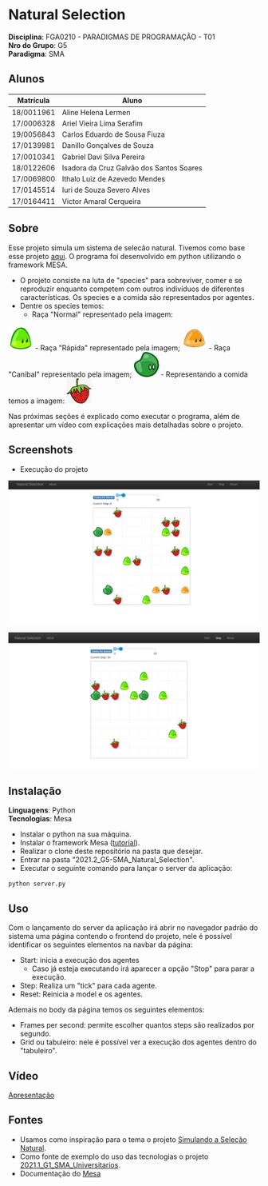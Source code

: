 # Natural Selection

**Disciplina**: FGA0210 - PARADIGMAS DE PROGRAMAÇÃO - T01 <br>
**Nro do Grupo**: G5<br>
**Paradigma**: SMA<br>

## Alunos
|Matrícula|Aluno                                   |
|---------|----------------------------------------|
|18/0011961|Aline Helena Lermen                     |
|17/0006328|Ariel Vieira Lima Serafim               |
|19/0056843|Carlos Eduardo de Sousa Fiuza           |
|17/0139981|Danillo Gonçalves de Souza              |
|17/0010341|Gabriel Davi Silva Pereira              |
|18/0122606|Isadora da Cruz Galvão dos Santos Soares|
|17/0069800|Ithalo Luiz de Azevedo Mendes           |
|17/0145514|Iuri de Souza Severo Alves              |
|17/0164411|Victor Amaral Cerqueira                 |

## Sobre 
Esse projeto simula um sistema de selecão natural. Tivemos como base esse projeto [aqui](https://www.youtube.com/watch?v=0ZGbIKd0XrM&t=9s&ab_channel=Primer). O programa foi desenvolvido em python utilizando o framework MESA.
- O projeto consiste na luta de "species" para sobreviver, comer e se reproduzir enquanto competem com outros indivíduos de diferentes características. Os species e a comida são representados por agentes.
- Dentre os species temos:
  - Raça "Normal" representado pela imagem:
<img src="./assets/blob.png" height="50" width="50">
  - Raça "Rápida" representado pela imagem;
<img src="./assets/blob_fast.png" height="50" width="50">
  - Raça "Canibal" representado pela imagem;
<img src="./assets/blob_cannibal.png" height="50" width="50">
- Representando a comida temos a imagem:
<img src="./assets/food.png" height="50" width="50">

Nas próximas seções é explicado como executar o programa, além de apresentar um vídeo com explicações mais detalhadas sobre o projeto.

## Screenshots

- Execução do projeto

![execução1](./assets/print1.png)

![execução2](./assets/print2.png)

## Instalação

**Linguagens**: Python <br/>
**Tecnologias**: Mesa <br/>

- Instalar o python na sua máquina.
- Instalar o framework Mesa ([tutorial](https://mesa.readthedocs.io/en/main/tutorials/intro_tutorial.html#installation)).
- Realizar o clone deste repositório na pasta que desejar.
- Entrar na pasta "2021.2_G5-SMA_Natural_Selection".
- Executar o seguinte comando para lançar o server da aplicação:

```
python server.py
```

## Uso

Com o lançamento do server da aplicação irá abrir no navegador padrão do sistema uma página contendo o frontend do projeto, nele é possível identificar os seguintes elementos na navbar da página:

- Start: inicia a execução dos agentes
  - Caso já esteja executando irá aparecer a opção "Stop" para parar a execução.
- Step: Realiza um "tick" para cada agente.
- Reset: Reinicia a model e os agentes.

Ademais no body da página temos os seguintes elementos:

- Frames per second: permite escolher quantos steps são realizados por segundo.
- Grid ou tabuleiro: nele é possível ver a execução dos agentes dentro do "tabuleiro".


## Vídeo
[Apresentação](https://github.com/UnBParadigmas2021-2/2021.2_G5-SMA_Natural_Selection/blob/master/media/apresentacao.mp4)

## Fontes

- Usamos como inspiração para o tema o projeto [Simulando a Seleção Natural](https://www.youtube.com/watch?v=0ZGbIKd0XrM&t=9s&ab_channel=Primer).
- Como fonte de exemplo do uso das tecnologias o projeto [2021.1_G1_SMA_Universitarios](https://github.com/UnBParadigmas2021-1/2021.1_G1_SMA_Universitarios).
- Documentação do [Mesa](https://mesa.readthedocs.io/en/main/overview.html)